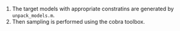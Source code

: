 1. The target models with appropriate constratins are generated by
   `unpack_models.m`.
2. Then sampling is performed using the cobra toolbox.
